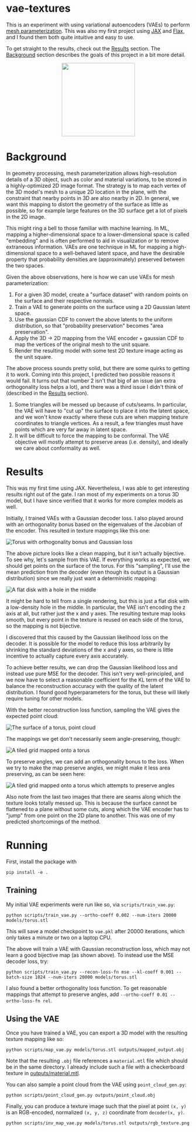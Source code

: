 # vae-textures

This is an experiment with using variational autoencoders (VAEs) to perform [mesh parameterization](https://en.wikipedia.org/wiki/Mesh_parameterization). This was also my first project using [JAX](https://github.com/google/jax) and [Flax](https://github.com/google/flax), and I found them both quite intuitive and easy to use.

To get straight to the results, check out the [Results](#results) section. The [Background](#background) section describes the goals of this project in a bit more detail.

<p align="center">
    <img src="outputs/renders/torus_gaussian.png" height="200">
</p>

# Background

In geometry processing, mesh parameterization allows high-resolution details of a 3D object, such as color and material variations, to be stored in a highly-optimized 2D image format. The strategy is to map each vertex of the 3D model's mesh to a unique 2D location in the plane, with the constraint that nearby points in 3D are also nearby in 2D. In general, we want this mapping to distort the geometry of the surface as little as possible, so for example large features on the 3D surface get a lot of pixels in the 2D image.

This might ring a bell to those familiar with machine learning. In ML, mapping a higher-dimensional space to a lower-dimensional space is called "embedding" and is often performed to aid in visualization or to remove extraneous information. VAEs are one technique in ML for mapping a high-dimensional space to a well-behaved latent space, and have the desirable property that probability densities are (approximately) preserved between the two spaces.

Given the above observations, here is how we can use VAEs for mesh parameterization:

 1. For a given 3D model, create a "surface dataset" with random points on the surface and their respective normals.
 2. Train a VAE to generate points on the surface using a 2D Gaussian latent space.
 3. Use the gaussian CDF to convert the above latents to the uniform distribution, so that "probability preservation" becomes "area preservation".
 4. Apply the 3D -> 2D mapping from the VAE encoder + gaussian CDF to map the vertices of the original mesh to the unit square.
 5. Render the resulting model with some test 2D texture image acting as the unit square.

The above process sounds pretty solid, but there are some quirks to getting it to work. Coming into this project, I predicted two possible reasons it would fail. It turns out that number 2 isn't that big of an issue (an extra orthogonality loss helps a lot), and there was a third issue I didn't think of (described in the [Results](#results) section).

 1. Some triangles will be messed up because of cuts/seams. In particular, the VAE will have to "cut up" the surface to place it into the latent space, and we won't know exactly where these cuts are when mapping texture coordinates to triangle vertices. As a result, a few triangles must have points which are very far away in latent space.
 2. It will be difficult to force the mapping to be conformal. The VAE objective will mostly attempt to preserve areas (i.e. density), and ideally we care about conformality as well.

# Results

This was my first time using JAX. Nevertheless, I was able to get interesting results right out of the gate. I ran most of my experiments on a torus 3D model, but I have since verified that it works for more complex models as well.

Initially, I trained VAEs with a Gaussian decoder loss. I also played around with an orthogonality bonus based on the eigenvalues of the Jacobian of the encoder. This resulted in texture mappings like this one:

![Torus with orthogonality bonus and Gaussian loss](outputs/renders/torus_gaussian.png)

The above picture looks like a clean mapping, but it isn't actually bijective. To see why, let's sample from this VAE. If everything works as expected, we should get points on the surface of the torus. For this "sampling", I'll use the mean prediction from the decoder (even though its output is a Gaussian distribution) since we really just want a deterministic mapping:

![A flat disk with a hole in the middle](outputs/renders/torus_sample.png)

It might be hard to tell from a single rendering, but this is just a flat disk with a low-density hole in the middle. In particular, the VAE isn't encoding the z axis at all, but rather just the x and y axes. The resulting texture map looks smooth, but every point in the texture is reused on each side of the torus, so the mapping is not bijective.

I discovered that this caused by the Gaussian likelihood loss on the decoder. It is possible for the model to reduce this loss arbitrarily by shrinking the standard deviations of the x and y axes, so there is little incentive to actually capture every axis accurately.

To achieve better results, we can drop the Gaussian likelihood loss and instead use pure MSE for the decoder. This isn't very well-principled, and we now have to select a reasonable coefficient for the KL term of the VAE to balance the reconstruction accuracy with the quality of the latent distribution. I found good hyperparameters for the torus, but these will likely require tuning for other models.

With the better reconstruction loss function, sampling the VAE gives the expected point cloud:

![The surface of a torus, point cloud](outputs/renders/torus_sample_mse.png)

The mappings we get don't necessarily seem angle-preserving, though:

![A tiled grid mapped onto a torus](outputs/renders/torus_no_ortho_mse.png)

To preserve angles, we can add an orthogonality bonus to the loss. When we try to make the map preserve angles, we might make it less area preserving, as can be seen here:

![A tiled grid mapped onto a torus which attempts to preserve angles](outputs/renders/torus_high_ortho_mse.png)

Also note from the last two images that there are seams along which the texture looks totally messed up. This is because the surface cannot be flattened to a plane without some cuts, along which the VAE encoder has to "jump" from one point on the 2D plane to another. This was one of my predicted shortcomings of the method.

# Running

First, install the package with 

```
pip install -e .
```

## Training

My initial VAE experiments were run like so, via `scripts/train_vae.py`:

```shell
python scripts/train_vae.py --ortho-coeff 0.002 --num-iters 20000 models/torus.stl
```

This will save a model checkpoint to `vae.pkl` after 20000 iterations, which only takes a minute or two on a laptop CPU.

The above will train a VAE with Gaussian reconstruction loss, which may not learn a good bijective map (as shown above). To instead use the MSE decoder loss, try:

```shell
python scripts/train_vae.py --recon-loss-fn mse --kl-coeff 0.001 --batch-size 1024 --num-iters 20000 models/torus.stl
```

I also found a better orthogonality loss function. To get reasonable mappings that attempt to preserve angles, add `--ortho-coeff 0.01 --ortho-loss-fn rel`.

## Using the VAE

Once you have trained a VAE, you can export a 3D model with the resulting texture mapping like so:

```shell
python scripts/map_vae.py models/torus.stl outputs/mapped_output.obj
```

Note that the resulting `.obj` file references a `material.mtl` file which should be in the same directory. I already include such a file with a checkerboard texture in [outputs/material.mtl](outputs/material.mtl).

You can also sample a point cloud from the VAE using `point_cloud_gen.py`:

```shell
python scripts/point_cloud_gen.py outputs/point_cloud.obj
```

Finally, you can produce a texture image such that the pixel at point `(x, y)` is an RGB-encoded, normalized `(x, y, z)` coordinate from `decoder(x, y)`.

```shell
python scripts/inv_map_vae.py models/torus.stl outputs/rgb_texture.png
```
